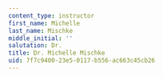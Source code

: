 ```yaml
---
content_type: instructor
first_name: Michelle
last_name: Mischke
middle_initial: ''
salutation: Dr.
title: Dr. Michelle Mischke
uid: 7f7c9400-23e5-0117-b556-ac663c45cb26
---
```

